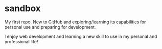 # sandbox
My first repo. New to GitHub and exploring/learning its capabilities for personal use and preparing for development. 

I enjoy web development and learning a new skill to use in my personal and professional life!
